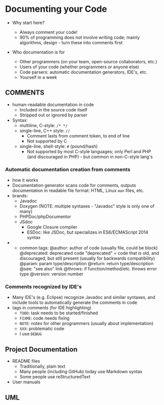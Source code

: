# Documenting your Code #
- Why start here?
  - Always comment your code!
  - 90% of programming does not involve writing code;
    mainly algorithms, design - turn these into comments first

- Who documentation is for
    - Other programmers (on your team, open-source collaborators, etc.)
    - Users of your code (whether programmers or anyone else)
    - Code parsers: automatic documentation generators, IDE's, etc.
    - Yourself in a week

## COMMENTS ##
- human-readable documentation in code
    - Included in the source code itself
    - Stripped out or ignored by parser
- Syntax:
  - multiline, C-style: `/* */`
  - single-line, C++ style: `//`
    - Comment lasts from comment token, to end of line
    - Not supported by C
  - single-line, shell-style: `#` (pound/hash)
    - Not supported by most C-style languages; only Perl and PHP
      (and discouraged in PHP) - but common in non-C-style lang's

### Automatic documentation creation from comments ###
- how it works
- Documentation generator scans code for comments, outputs documentation
    in readable file format: HTML, Linux `man` files, etc.
- brands:
    - Javadoc
    - Doxygen (NOTE: multiple syntaxes - "Javadoc" style is only one of many)
    - PHPDoc/phpDocumentor
    - JSdoc
        - Google Closure compiler
        - ESDoc: like JSDoc, but specializes in ES6/ECMAScript 2014 syntax
-
  - common tags:
    @author: author of code (usually file, could be block)
    @deprecated: deprecated code
      "deprecated" = code that is old, and discouraged, but still present
      (usually for backwards compatibility)
    @param: param type/description
    @return: return type/description
    @see: "see also" link
    @throws: if function/method/etc. throws error type
    @version: version number

### Comments recognized by IDE's ###
- Many IDE's (e.g. Eclipse) recognize Javadoc and similar syntaxes, and include
    tools to automatically generate the comments in code
- tags in comments (for IDE highlighting)
  - `TODO`: task needs to be started/finished
  - `FIXME`: code needs fixing
  - `NOTE`: notes for other programmers (usually about implementation)
  - `XXX`: problematic code
  - I use `DEBUG`

## Project Documentation ##
- README files
    - Traditionally, plain text
    - Many people (including GitHub) today use Markdown syntax
    - Some people use reStructuredText
- User manuals

## UML ##
